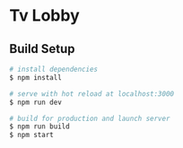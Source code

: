 # Tv Lobby



## Build Setup

``` bash
# install dependencies
$ npm install

# serve with hot reload at localhost:3000
$ npm run dev

# build for production and launch server
$ npm run build
$ npm start


```
